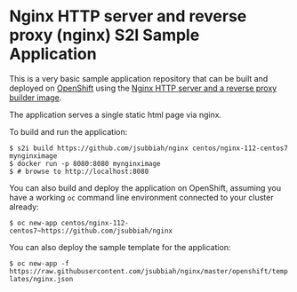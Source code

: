 # Nginx HTTP server and reverse proxy (nginx) S2I Sample Application

This is a very basic sample application repository that can be built and deployed
on [OpenShift](https://www.openshift.com) using the [Nginx HTTP server and a reverse proxy builder image](https://github.com/jsubbiah/nginx-container).

The application serves a single static html page via nginx.

To build and run the application:

```
$ s2i build https://github.com/jsubbiah/nginx centos/nginx-112-centos7 mynginximage
$ docker run -p 8080:8080 mynginximage
$ # browse to http://localhost:8080
```

You can also build and deploy the application on OpenShift, assuming you have a
working `oc` command line environment connected to your cluster already:

`$ oc new-app centos/nginx-112-centos7~https://github.com/jsubbiah/nginx`

You can also deploy the sample template for the application:

`$ oc new-app -f https://raw.githubusercontent.com/jsubbiah/nginx/master/openshift/templates/nginx.json`
